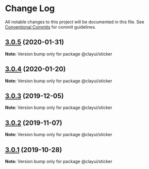 # Change Log

All notable changes to this project will be documented in this file.
See [Conventional Commits](https://conventionalcommits.org) for commit guidelines.

## [3.0.5](https://github.com/liferay/clay/tree/master/packages/clay-sticker/compare/@clayui/sticker@3.0.2...@clayui/sticker@3.0.5) (2020-01-31)

**Note:** Version bump only for package @clayui/sticker





## [3.0.4](https://github.com/liferay/clay/tree/master/packages/clay-sticker/compare/@clayui/sticker@3.0.2...@clayui/sticker@3.0.4) (2020-01-20)

**Note:** Version bump only for package @clayui/sticker

## [3.0.3](https://github.com/liferay/clay/tree/master/packages/clay-sticker/compare/@clayui/sticker@3.0.2...@clayui/sticker@3.0.3) (2019-12-05)

**Note:** Version bump only for package @clayui/sticker

## [3.0.2](https://github.com/liferay/clay/tree/master/packages/clay-sticker/compare/@clayui/sticker@3.0.1...@clayui/sticker@3.0.2) (2019-11-07)

**Note:** Version bump only for package @clayui/sticker

## [3.0.1](https://github.com/liferay/clay/tree/master/packages/clay-sticker/compare/@clayui/sticker@3.0.0...@clayui/sticker@3.0.1) (2019-10-28)

**Note:** Version bump only for package @clayui/sticker
